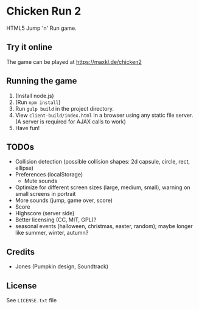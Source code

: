 
# Chicken Run 2

HTML5 Jump 'n' Run game.

## Try it online

The game can be played at https://maxkl.de/chicken2

## Running the game

1. (Install node.js)
2. (Run `npm install`)
3. Run `gulp build` in the project directory.
4. View `client-build/index.html` in a browser using any static file server.
(A server is required for AJAX calls to work)
5. Have fun!

## TODOs

- Collision detection (possible collision shapes: 2d capsule, circle, rect, ellipse)
- Preferences (localStorage)
  - Mute sounds
- Optimize for different screen sizes (large, medium, small), warning on small screens in portrait
- More sounds (jump, game over, score)
- Score
- Highscore (server side)
- Better licensing (CC, MIT, GPL)?
- seasonal events (halloween, christmas, easter, random); maybe longer like summer, winter, autumn?

## Credits

- Jones (Pumpkin design, Soundtrack)

## License

See `LICENSE.txt` file
